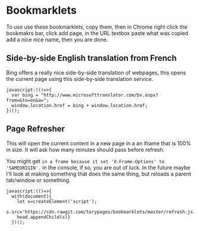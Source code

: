 # Bookmarklets

To use use these bookmarklets, copy them, then in Chrome right click the bookmakrs bar, click add page, in the URL textbox paste what was copied add a nice nice name, then you are done.


## Side-by-side English translation from French
Bing offers a really nice side-by-side translation of webpages, this opens the current page using this side-by-side translation service.

```
javascript:(()=>{
  var bing = "http://www.microsofttranslator.com/bv.aspx?from=&to=en&a=";
  window.location.href = bing + window.location.href;
})();
```


## Page Refresher

This will open the current content in a new page in a an iframe that is 100% in size. It will ask how many minutes should pass before refresh.

You might get `in a frame because it set 'X-Frame-Options' to 'SAMEORIGIN'.` in the console, if so, you are out of luck. In the future maybe I'll look at making something that does the same thing, but reloads a parent tab/window or something.


```
javascript:(()=>{
  with(document){
    let s=createElement('script');
    s.src='https://cdn.rawgit.com/torypages/bookmarklets/master/refresh.js';
    head.appendChild(s)}
  })();
````
